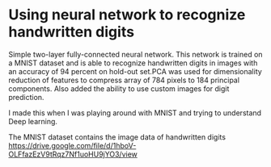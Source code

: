 # Using neural network to recognize handwritten digits

Simple two-layer fully-connected neural network. This network is trained on a MNIST dataset and is able to recognize handwritten digits in images with an accuracy of 94 percent on hold-out set.PCA was used for dimensionality reduction of features to compress array of 784 pixels to 184 principal components. Also added the ability to use custom images for digit prediction.  

I made this when I was playing around with MNIST and trying to understand Deep learning.

The MNIST dataset contains the image data of handwritten digits https://drive.google.com/file/d/1hboV-OLFfazEzV9tRqz7Nf1uoHU9jYO3/view
